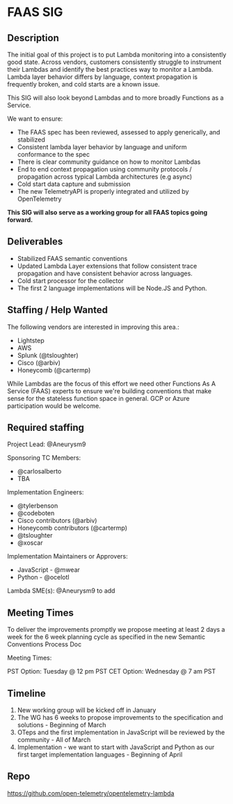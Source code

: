 # FAAS SIG

## Description

The initial goal of this project is to put Lambda monitoring into a consistently good state. Across vendors, customers consistently struggle to instrument their Lambdas and identify the best practices way to monitor a Lambda. Lambda layer behavior differs by language, context propagation is frequently broken, and cold starts are a known issue.

This SIG will also look beyond Lambdas and to more broadly Functions as a Service.

We want to ensure:

* The FAAS spec has been reviewed, assessed to apply generically, and stabilized
* Consistent lambda layer behavior by language and uniform conformance to the spec
* There is clear community guidance on how to monitor Lambdas
* End to end context propagation using community protocols / propagation across typical Lambda architectures (e.g async)
* Cold start data capture and submission
* The new TelemetryAPI is properly integrated and utilized by OpenTelemetry

**This SIG will also serve as a working group for all FAAS topics going forward.**

## Deliverables

* Stabilized FAAS semantic conventions
* Updated Lambda Layer extensions that follow consistent trace propagation and have consistent behavior across languages.
* Cold start processor for the collector
* The first 2 language implementations will be Node.JS and Python.

## Staffing / Help Wanted

The following vendors are interested in improving this area.:

* Lightstep
* AWS
* Splunk (@tsloughter)
* Cisco (@arbiv)
* Honeycomb (@cartermp)

While Lambdas are the focus of this effort we need other Functions As A Service (FAAS) experts to ensure we're building conventions that make sense for the stateless function space in general. GCP or Azure participation would be welcome.

## Required staffing

Project Lead:
@Aneurysm9

Sponsoring TC Members:
* @carlosalberto
* TBA

Implementation Engineers:
* @tylerbenson
* @codeboten
* Cisco contributors (@arbiv)
* Honeycomb contributors (@cartermp)
* @tsloughter
* @xoscar

Implementation Maintainers or Approvers:
* JavaScript - @mwear
* Python - @ocelotl

Lambda SME(s):
@Aneurysm9 to add

## Meeting Times

To deliver the improvements promptly we propose meeting at least 2 days a week for the 6 week planning cycle as specified in the new Semantic Conventions Process Doc

Meeting Times:

PST Option: Tuesday @ 12 pm PST
CET Option: Wednesday @ 7 am PST

## Timeline

1. New working group will be kicked off in January
2. The WG has 6 weeks to propose improvements to the specification and solutions - Beginning of March
3. OTeps and the first implementation in JavaScript will be reviewed by the community - All of March
4. Implementation - we want to start with JavaScript and Python as our first target implementation languages - Beginning of April

## Repo

https://github.com/open-telemetry/opentelemetry-lambda